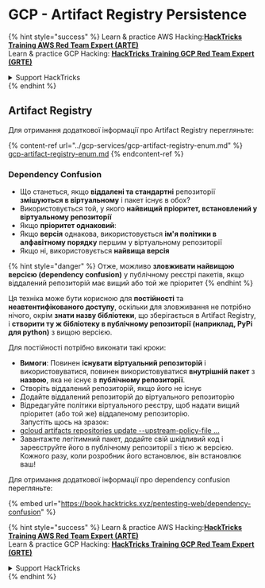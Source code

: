 # GCP - Artifact Registry Persistence

{% hint style="success" %}
Learn & practice AWS Hacking:<img src="../../../.gitbook/assets/image (1).png" alt="" data-size="line">[**HackTricks Training AWS Red Team Expert (ARTE)**](https://training.hacktricks.xyz/courses/arte)<img src="../../../.gitbook/assets/image (1).png" alt="" data-size="line">\
Learn & practice GCP Hacking: <img src="../../../.gitbook/assets/image (2).png" alt="" data-size="line">[**HackTricks Training GCP Red Team Expert (GRTE)**<img src="../../../.gitbook/assets/image (2).png" alt="" data-size="line">](https://training.hacktricks.xyz/courses/grte)

<details>

<summary>Support HackTricks</summary>

* Check the [**subscription plans**](https://github.com/sponsors/carlospolop)!
* **Join the** 💬 [**Discord group**](https://discord.gg/hRep4RUj7f) or the [**telegram group**](https://t.me/peass) or **follow** us on **Twitter** 🐦 [**@hacktricks\_live**](https://twitter.com/hacktricks\_live)**.**
* **Share hacking tricks by submitting PRs to the** [**HackTricks**](https://github.com/carlospolop/hacktricks) and [**HackTricks Cloud**](https://github.com/carlospolop/hacktricks-cloud) github repos.

</details>
{% endhint %}

## Artifact Registry

Для отримання додаткової інформації про Artifact Registry перегляньте:

{% content-ref url="../gcp-services/gcp-artifact-registry-enum.md" %}
[gcp-artifact-registry-enum.md](../gcp-services/gcp-artifact-registry-enum.md)
{% endcontent-ref %}

### Dependency Confusion

* Що станеться, якщо **віддалені та стандартні** репозиторії **змішуються в віртуальному** і пакет існує в обох?
* Використовується той, у якого **найвищий пріоритет, встановлений у віртуальному репозиторії**
* Якщо **пріоритет однаковий**:
* Якщо **версія** однакова, використовується **ім'я політики в алфавітному порядку** першим у віртуальному репозиторії
* Якщо ні, використовується **найвища версія**

{% hint style="danger" %}
Отже, можливо **зловживати найвищою версією (dependency confusion)** у публічному реєстрі пакетів, якщо віддалений репозиторій має вищий або той же пріоритет
{% endhint %}

Ця техніка може бути корисною для **постійності** та **неавтентифікованого доступу**, оскільки для зловживання не потрібно нічого, окрім **знати назву бібліотеки**, що зберігається в Artifact Registry, і **створити ту ж бібліотеку в публічному репозиторії (наприклад, PyPi для python)** з вищою версією.

Для постійності потрібно виконати такі кроки:

* **Вимоги**: Повинен **існувати** **віртуальний репозиторій** і використовуватися, повинен використовуватися **внутрішній пакет** з **назвою**, яка не існує в **публічному репозиторії**.
* Створіть віддалений репозиторій, якщо його не існує
* Додайте віддалений репозиторій до віртуального репозиторію
* Відредагуйте політики віртуального реєстру, щоб надати вищий пріоритет (або той же) віддаленому репозиторію.\
Запустіть щось на зразок:
* [gcloud artifacts repositories update --upstream-policy-file ...](https://cloud.google.com/sdk/gcloud/reference/artifacts/repositories/update#--upstream-policy-file)
* Завантажте легітимний пакет, додайте свій шкідливий код і зареєструйте його в публічному репозиторії з тією ж версією. Кожного разу, коли розробник його встановлює, він встановлює ваш!

Для отримання додаткової інформації про dependency confusion перегляньте:

{% embed url="https://book.hacktricks.xyz/pentesting-web/dependency-confusion" %}

{% hint style="success" %}
Learn & practice AWS Hacking:<img src="../../../.gitbook/assets/image (1).png" alt="" data-size="line">[**HackTricks Training AWS Red Team Expert (ARTE)**](https://training.hacktricks.xyz/courses/arte)<img src="../../../.gitbook/assets/image (1).png" alt="" data-size="line">\
Learn & practice GCP Hacking: <img src="../../../.gitbook/assets/image (2).png" alt="" data-size="line">[**HackTricks Training GCP Red Team Expert (GRTE)**<img src="../../../.gitbook/assets/image (2).png" alt="" data-size="line">](https://training.hacktricks.xyz/courses/grte)

<details>

<summary>Support HackTricks</summary>

* Check the [**subscription plans**](https://github.com/sponsors/carlospolop)!
* **Join the** 💬 [**Discord group**](https://discord.gg/hRep4RUj7f) or the [**telegram group**](https://t.me/peass) or **follow** us on **Twitter** 🐦 [**@hacktricks\_live**](https://twitter.com/hacktricks\_live)**.**
* **Share hacking tricks by submitting PRs to the** [**HackTricks**](https://github.com/carlospolop/hacktricks) and [**HackTricks Cloud**](https://github.com/carlospolop/hacktricks-cloud) github repos.

</details>
{% endhint %}
